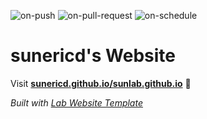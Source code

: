 
  ![on-push](../../actions/workflows/on-push.yaml/badge.svg)
  ![on-pull-request](../../actions/workflows/on-pull-request.yaml/badge.svg)
  ![on-schedule](../../actions/workflows/on-schedule.yaml/badge.svg)

  # sunericd's Website

  Visit **[sunericd.github.io/sunlab.github.io](https://sunericd.github.io/sunlab.github.io)** 🚀

  _Built with [Lab Website Template](https://greene-lab.gitbook.io/lab-website-template-docs)_
